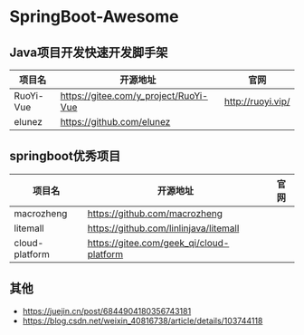 # SpringBoot-Awesome

## Java项目开发快速开发脚手架

| 项目名    | 开源地址                              | 官网              |
| --------- | ------------------------------------- | ----------------- |
| RuoYi-Vue | https://gitee.com/y_project/RuoYi-Vue | http://ruoyi.vip/ |
| elunez    | https://github.com/elunez             |                   |

## springboot优秀项目

| 项目名         | 开源地址                                 | 官网 |
| -------------- | ---------------------------------------- | ---- |
| macrozheng     | https://github.com/macrozheng            |      |
| litemall       | https://github.com/linlinjava/litemall   |      |
| cloud-platform | https://gitee.com/geek_qi/cloud-platform |      |

## 其他

- https://juejin.cn/post/6844904180356743181
- https://blog.csdn.net/weixin_40816738/article/details/103744118